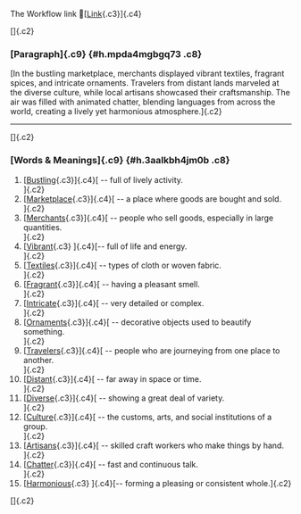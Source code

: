 The Workflow link
👏[[Link](https://www.google.com/url?q=http://www.google.com&sa=D&source=editors&ust=1758127262156613&usg=AOvVaw20lhEGoNZqOgdF1sGnBx_n){.c3}]{.c4}

[]{.c2}

### [Paragraph]{.c9} {#h.mpda4mgbgq73 .c8}

[In the bustling marketplace, merchants displayed vibrant textiles,
fragrant spices, and intricate ornaments. Travelers from distant lands
marveled at the diverse culture, while local artisans showcased their
craftsmanship. The air was filled with animated chatter, blending
languages from across the world, creating a lively yet harmonious
atmosphere.]{.c2}

------------------------------------------------------------------------

[]{.c2}

### [Words & Meanings]{.c9} {#h.3aalkbh4jm0b .c8}

1.  [[Bustling](https://www.google.com/url?q=http://www.google.com&sa=D&source=editors&ust=1758127262158267&usg=AOvVaw0HfoMtCqwaXEjUrYMeBTJe){.c3}]{.c4}[ --
    full of lively activity.\
    ]{.c2}
2.  [[Marketplace](https://www.google.com/url?q=http://www.google.com&sa=D&source=editors&ust=1758127262158575&usg=AOvVaw3Lg1i3yfQ5oJ-LtKA2s2gu){.c3}]{.c4}[ --
    a place where goods are bought and sold.\
    ]{.c2}
3.  [[Merchants](https://www.google.com/url?q=http://www.google.com&sa=D&source=editors&ust=1758127262158864&usg=AOvVaw2MQ4BkDq_UIJfIAMbtaRbv){.c3}]{.c4}[ --
    people who sell goods, especially in large quantities.\
    ]{.c2}
4.  [[Vibrant](https://www.google.com/url?q=http://www.google.com&sa=D&source=editors&ust=1758127262159181&usg=AOvVaw2R6O4zKXT1kL-nj0Wt2n21){.c3}
    ]{.c4}[-- full of life and energy.\
    ]{.c2}
5.  [[Textiles](https://www.google.com/url?q=http://www.google.com&sa=D&source=editors&ust=1758127262159456&usg=AOvVaw26BODdmR83RWaMXFXvQtm5){.c3}]{.c4}[ --
    types of cloth or woven fabric.\
    ]{.c2}
6.  [[Fragrant](https://www.google.com/url?q=http://www.google.com&sa=D&source=editors&ust=1758127262159708&usg=AOvVaw3UmKMDmKObPWAlgV6P0Mo0){.c3}]{.c4}[ --
    having a pleasant smell.\
    ]{.c2}
7.  [[Intricate](https://www.google.com/url?q=http://www.google.com&sa=D&source=editors&ust=1758127262159949&usg=AOvVaw3HCqas-6rpVK-pL-0arrFi){.c3}]{.c4}[ --
    very detailed or complex.\
    ]{.c2}
8.  [[Ornaments](https://www.google.com/url?q=http://www.google.com&sa=D&source=editors&ust=1758127262160187&usg=AOvVaw3x4X9sO3yymb32ff6QYS47){.c3}]{.c4}[ --
    decorative objects used to beautify something.\
    ]{.c2}
9.  [[Travelers](https://www.google.com/url?q=http://www.google.com&sa=D&source=editors&ust=1758127262160375&usg=AOvVaw3XUwtVp90HIo3eCiAvBTNg){.c3}]{.c4}[ --
    people who are journeying from one place to another.\
    ]{.c2}
10. [[Distant](https://www.google.com/url?q=http://www.google.com&sa=D&source=editors&ust=1758127262160544&usg=AOvVaw29viz8tc2qXEsBp7J-KqbS){.c3}]{.c4}[ --
    far away in space or time.\
    ]{.c2}
11. [[Diverse](https://www.google.com/url?q=http://www.google.com&sa=D&source=editors&ust=1758127262160693&usg=AOvVaw1WPC-8LdW7eWAvctmcHI43){.c3}]{.c4}[ --
    showing a great deal of variety.\
    ]{.c2}
12. [[Culture](https://www.google.com/url?q=http://www.google.com&sa=D&source=editors&ust=1758127262160892&usg=AOvVaw1d3JCxUeopYzgsOjRTQZ1o){.c3}]{.c4}[ --
    the customs, arts, and social institutions of a group.\
    ]{.c2}
13. [[Artisans](https://www.google.com/url?q=http://www.google.com&sa=D&source=editors&ust=1758127262161070&usg=AOvVaw15HhLHEUpwYsPrnQRKGihA){.c3}]{.c4}[ --
    skilled craft workers who make things by hand.\
    ]{.c2}
14. [[Chatter](https://www.google.com/url?q=http://www.google.com&sa=D&source=editors&ust=1758127262161281&usg=AOvVaw0l4RUGd1yLyDVoHvixvMnw){.c3}]{.c4}[ --
    fast and continuous talk.\
    ]{.c2}
15. [[Harmonious](https://www.google.com/url?q=http://www.google.com&sa=D&source=editors&ust=1758127262161455&usg=AOvVaw1HRZ85c-pNT3YcFoMdmn8h){.c3}
    ]{.c4}[-- forming a pleasing or consistent whole.]{.c2}

[]{.c2}
